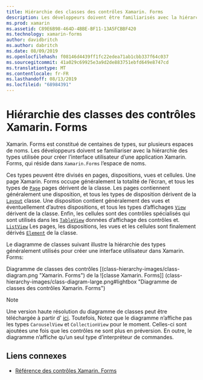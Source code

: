 ```yaml
---
title: Hiérarchie des classes des contrôles Xamarin. Forms
description: Les développeurs doivent être familiarisés avec la hiérarchie de types utilisée pour créer l’interface utilisateur d’une application Xamarin. Forms.
ms.prod: xamarin
ms.assetid: C89E6B98-464D-4BBE-BF11-13A5FCBBF420
ms.technology: xamarin-forms
author: davidbritch
ms.author: dabritch
ms.date: 08/09/2019
ms.openlocfilehash: f08146d4439ff1fc22edea71ab1cbb337f64c037
ms.sourcegitcommit: 41a029c69925e3a9d2de883751ebfd649e8747cd
ms.translationtype: MT
ms.contentlocale: fr-FR
ms.lasthandoff: 08/13/2019
ms.locfileid: "68984391"
---
```

# <a name="xamarinforms-controls-class-hierarchy"></a>Hiérarchie des classes des contrôles Xamarin. Forms

Xamarin. Forms est constitué de centaines de types, sur plusieurs espaces de noms. Les développeurs doivent se familiariser avec la hiérarchie des types utilisée pour créer l’interface utilisateur d’une application Xamarin. Forms, qui réside dans `Xamarin.Forms` l’espace de noms.

Ces types peuvent être divisés en pages, dispositions, vues et cellules. Une page Xamarin. Forms occupe généralement la totalité de l’écran, et tous les types de [`Page`](xref:Xamarin.Forms.Page) pages dérivent de la classe. Les pages contiennent généralement une disposition, et tous les types de disposition dérivent de la [`Layout`](xref:Xamarin.Forms.Layout) classe. Une disposition contient généralement des vues et éventuellement d’autres dispositions, et tous les types d’affichages [`View`](xref:Xamarin.Forms.View) dérivent de la classe. Enfin, les cellules sont des contrôles spécialisés qui sont utilisés dans les [`TableView`](xref:Xamarin.Forms.TableView) données d’affichage des contrôles et. [`ListView`](xref:Xamarin.Forms.ListView) Les pages, les dispositions, les vues et les cellules sont finalement dérivés [`Element`](xref:Xamarin.Forms.Element) de la classe.

Le diagramme de classes suivant illustre la hiérarchie des types généralement utilisés pour créer une interface utilisateur dans Xamarin. Forms:

Diagramme de classes des contrôles [(class-hierarchy-images/class-diagram.png "Xamarin. Forms") de la ![classe Xamarin. Forms]] (class-hierarchy-images/class-diagram-large.png#lightbox "Diagramme de classes des contrôles Xamarin. Forms")

> [!NOTE]
> Une version haute résolution du diagramme de classes peut être téléchargée à partir d' [ici](class-hierarchy-images/class-diagram-high-resolution.png). Toutefois, Notez que le diagramme n’affiche pas les types `CarouselView` et `CollectionView` pour le moment. Celles-ci sont ajoutées une fois que les contrôles ne sont plus en préversion. En outre, le diagramme n’affiche qu’un seul type d’interpréteur de commandes.

## <a name="related-links"></a>Liens connexes

- [Référence des contrôles Xamarin. Forms](~/xamarin-forms/user-interface/controls/index.md)

